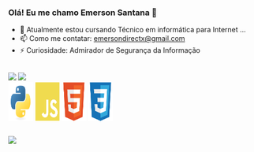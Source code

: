 ### Olá! Eu me chamo Emerson Santana 👋

- 🌱 Atualmente estou cursando Técnico em informática para Internet ... 
- 📫 Como me contatar: emersondirectx@gmail.com
- ⚡ Curiosidade: Admirador de Segurança da Informação

<div style="display: inline_block"><br>
  
<img height="230em" src="https://github-readme-stats.vercel.app/api?username=EmersonS26&show_icons=true&theme=radical">
<img height="230em" src="https://github-readme-stats.vercel.app/api/top-langs/?username=EmersonS26&layout=compact&theme=radical"><br>
  <img align="center" alt="EmersonS26-Python" height="80em" width="50" src="https://raw.githubusercontent.com/devicons/devicon/master/icons/python/python-original.svg">
  <img align="center" alt="EmersonS26-Js" height="80em" width="50" src="https://raw.githubusercontent.com/devicons/devicon/master/icons/javascript/javascript-plain.svg">
  <img align="center" alt="EmersonS26-HTML" height="80em" width="50" src="https://raw.githubusercontent.com/devicons/devicon/master/icons/html5/html5-original.svg">
  <img align="center" alt="EmersonS26-CSS" height="80em" width="50" src="https://raw.githubusercontent.com/devicons/devicon/master/icons/css3/css3-original.svg">
</div>


##


<div>
  <a href="https://www.linkedin.com/in/emerson-neves-ciber/" target="_blank"><img src="https://img.shields.io/badge/-LinkedIn-%230077B5?style=for-the-badge&logo=linkedin&logoColor=white" target="_blank"></a> 
</div>
